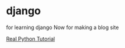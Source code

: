 # django
for learning django
Now for making a blog site

[Real Python Tutorial](https://realpython.com/get-started-with-django-1/)
